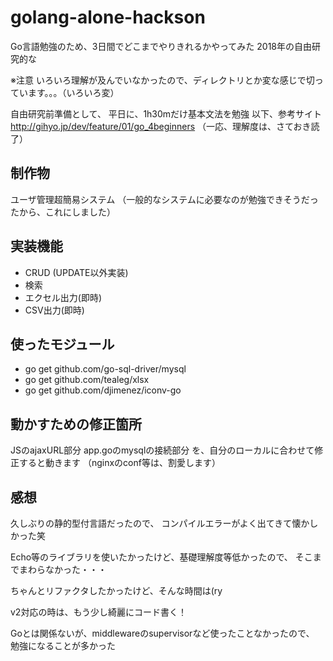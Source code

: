 # golang-alone-hackson
Go言語勉強のため、3日間でどこまでやりきれるかやってみた
2018年の自由研究的な

※注意 いろいろ理解が及んでいなかったので、ディレクトリとか変な感じで切っています。。。（いろいろ変）

自由研究前準備として、
平日に、1h30mだけ基本文法を勉強
以下、参考サイト
http://gihyo.jp/dev/feature/01/go_4beginners
（一応、理解度は、さておき読了）

## 制作物
ユーザ管理超簡易システム
（一般的なシステムに必要なのが勉強できそうだったから、これにしました）

## 実装機能
- CRUD (UPDATE以外実装)
- 検索
- エクセル出力(即時)
- CSV出力(即時)

## 使ったモジュール
- go get github.com/go-sql-driver/mysql
- go get github.com/tealeg/xlsx
- go get github.com/djimenez/iconv-go

## 動かすための修正箇所
JSのajaxURL部分
app.goのmysqlの接続部分
を、自分のローカルに合わせて修正すると動きます
（nginxのconf等は、割愛します）

## 感想
久しぶりの静的型付言語だったので、
コンパイルエラーがよく出てきて懐かしかった笑

Echo等のライブラリを使いたかったけど、基礎理解度等低かったので、
そこまでまわらなかった・・・

ちゃんとリファクタしたかったけど、そんな時間は(ry

v2対応の時は、もう少し綺麗にコード書く！

Goとは関係ないが、middlewareのsupervisorなど使ったことなかったので、
勉強になることが多かった
